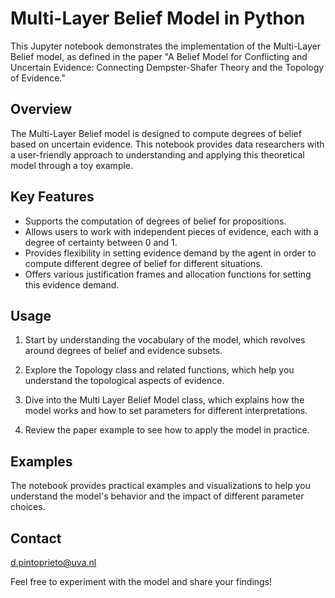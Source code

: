 # Multi-Layer Belief Model in Python

This Jupyter notebook demonstrates the implementation of the Multi-Layer Belief model, as defined in the paper "A Belief Model for Conflicting and Uncertain Evidence: Connecting Dempster-Shafer Theory and the Topology of Evidence."

## Overview

The Multi-Layer Belief model is designed to compute degrees of belief based on uncertain evidence. This notebook provides data researchers with a user-friendly approach to understanding and applying this theoretical model through a toy example.

## Key Features

- Supports the computation of degrees of belief for propositions.
- Allows users to work with independent pieces of evidence, each with a degree of certainty between 0 and 1.
- Provides flexibility in setting evidence demand by the agent in order to compute different degree of belief for different situations. 
- Offers various justification frames and allocation functions for setting this evidence demand.

## Usage

1. Start by understanding the vocabulary of the model, which revolves around degrees of belief and evidence subsets.

2. Explore the Topology class and related functions, which help you understand the topological aspects of evidence.

3. Dive into the Multi Layer Belief Model class, which explains how the model works and how to set parameters for different interpretations.

4. Review the paper example to see how to apply the model in practice.

## Examples

The notebook provides practical examples and visualizations to help you understand the model's behavior and the impact of different parameter choices.

## Contact
d.pintoprieto@uva.nl

Feel free to experiment with the model and share your findings!


